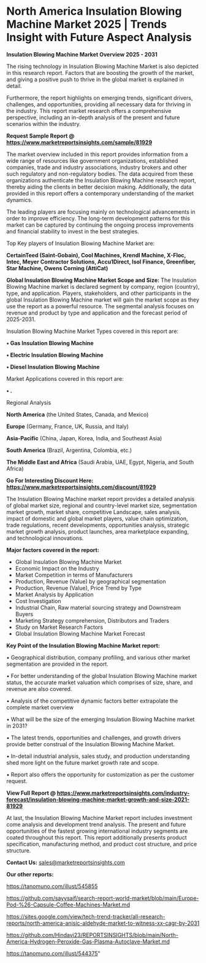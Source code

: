 # North America Insulation Blowing Machine Market 2025 | Trends Insight with Future Aspect Analysis

<Strong> Insulation Blowing Machine Market Overview 2025 - 2031</strong>

The rising technology in Insulation Blowing Machine Market is also depicted in this research report. Factors that are boosting the growth of the market, and giving a positive push to thrive in the global market is explained in detail.

Furthermore, the report highlights on emerging trends, significant drivers, challenges, and opportunities, providing all necessary data for thriving in the industry. This report market research offers a comprehensive perspective, including an in-depth analysis of the present and future scenarios within the industry.

<strong>Request Sample Report @ <a href=https://www.marketreportsinsights.com/sample/81929>https://www.marketreportsinsights.com/sample/81929</a></strong>

The market overview included in this report provides information from a wide range of resources like government organizations, established companies, trade and industry associations, industry brokers and other such regulatory and non-regulatory bodies. The data acquired from these organizations authenticate the Insulation Blowing Machine research report, thereby aiding the clients in better decision making. Additionally, the data provided in this report offers a contemporary understanding of the market dynamics.

The leading players are focusing mainly on technological advancements in order to improve efficiency. The long-term development patterns for this market can be captured by continuing the ongoing process improvements and financial stability to invest in the best strategies.

Top Key players of Insulation Blowing Machine Market are:

<strong>CertainTeed (Saint-Gobain), Cool Machines, Krendl Machine, X-Floc, Intec, Meyer Contractor Solutions, Accu1Direct, Isol Finance, Greenfiber, Star Machine, Owens Corning (AttiCat)</strong>

<strong><b>Global Insulation Blowing Machine Market Scope and Size:</b></strong>
The Insulation Blowing Machine market is declared segment by company, region (country), type, and application. Players, stakeholders, and other participants in the global Insulation Blowing Machine market will gain the market scope as they use the report as a powerful resource. The segmental analysis focuses on revenue and product by type and application and the forecast period of 2025-2031.

Insulation Blowing Machine Market Types covered in this report are:

<strong>• Gas Insulation Blowing Machine

• Electric Insulation Blowing Machine

• Diesel Insulation Blowing Machine</strong>

Market Applications covered in this report are:

<strong>• .</strong> 

Regional Analysis

<strong>North America</strong> (the United States, Canada, and Mexico)

<strong>Europe</strong> (Germany, France, UK, Russia, and Italy)

<strong>Asia-Pacific</strong> (China, Japan, Korea, India, and Southeast Asia)

<strong>South America</strong> (Brazil, Argentina, Colombia, etc.)

<strong>The Middle East and Africa</strong> (Saudi Arabia, UAE, Egypt, Nigeria, and South Africa)

<strong>Go For Interesting Discount Here: <a href=https://www.marketreportsinsights.com/discount/81929>https://www.marketreportsinsights.com/discount/81929</a></strong>

The Insulation Blowing Machine market report provides a detailed analysis of global market size, regional and country-level market size, segmentation market growth, market share, competitive Landscape, sales analysis, impact of domestic and global market players, value chain optimization, trade regulations, recent developments, opportunities analysis, strategic market growth analysis, product launches, area marketplace expanding, and technological innovations.

<strong><b>Major factors covered in the report:</b></strong>
<ul>
  <li>Global Insulation Blowing Machine Market </li>
  <li>Economic Impact on the Industry</li>
  <li>Market Competition in terms of Manufacturers</li>
  <li>Production, Revenue (Value) by geographical segmentation</li>
  <li>Production, Revenue (Value), Price Trend by Type</li>
  <li>Market Analysis by Application</li>
  <li>Cost Investigation</li>
  <li>Industrial Chain, Raw material sourcing strategy and Downstream Buyers</li>
  <li>Marketing Strategy comprehension, Distributors and Traders</li>
  <li>Study on Market Research Factors</li>
  <li>Global Insulation Blowing Machine Market Forecast</li>
</ul>

<strong><b>Key Point of the Insulation Blowing Machine Market report:</b></strong>

• Geographical distribution, company profiling, and various other market segmentation are provided in the report.

• For better understanding of the global Insulation Blowing Machine market status, the accurate market valuation which comprises of size, share, and revenue are also covered.

• Analysis of the competitive dynamic factors better extrapolate the complete market overview

• What will be the size of the emerging Insulation Blowing Machine market in 2031?

• The latest trends, opportunities and challenges, and growth drivers provide better construal of the Insulation Blowing Machine Market.

• In-detail industrial analysis, sales study, and production understanding shed more light on the future market growth rate and scope.

• Report also offers the opportunity for customization as per the customer request.

<strong><b>View Full Report @ <a href=https://www.marketreportsinsights.com/industry-forecast/insulation-blowing-machine-market-growth-and-size-2021-81929>https://www.marketreportsinsights.com/industry-forecast/insulation-blowing-machine-market-growth-and-size-2021-81929</a></b></strong>


At last, the Insulation Blowing Machine Market report includes investment come analysis and development trend analysis. The present and future opportunities of the fastest growing international industry segments are coated throughout this report. This report additionally presents product specification, manufacturing method, and product cost structure, and price structure.

<strong>Contact Us:</strong>
sales@marketreportsinsights.com

<strong>Our other reports:</strong>

<a href=https://tanomuno.com/illust/545855>https://tanomuno.com/illust/545855</a>

<a href=https://github.com/sayysaif/search-report-world-market/blob/main/Europe-Pod-%26-Capsule-Coffee-Machines-Market.md>https://github.com/sayysaif/search-report-world-market/blob/main/Europe-Pod-%26-Capsule-Coffee-Machines-Market.md</a>

<a href=https://sites.google.com/view/tech-trend-tracker/all-research-reports/north-america-anisic-aldehyde-market-to-witness-xx-cagr-by-2031>https://sites.google.com/view/tech-trend-tracker/all-research-reports/north-america-anisic-aldehyde-market-to-witness-xx-cagr-by-2031</a>

<a href=https://github.com/Hindavi23/REPORTSINSIGHTS/blob/main/North-America-Hydrogen-Peroxide-Gas-Plasma-Autoclave-Market.md>https://github.com/Hindavi23/REPORTSINSIGHTS/blob/main/North-America-Hydrogen-Peroxide-Gas-Plasma-Autoclave-Market.md</a>

<a href=https://tanomuno.com/illust/544375>https://tanomuno.com/illust/544375</a>"
